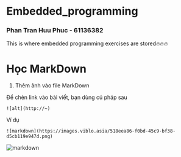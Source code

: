# Embedded_programming
### Phan Tran Huu Phuc - 61136382
This is where embedded programming exercises are stored🔥🔥🔥

# Học MarkDown
1. Thêm ảnh vào file MarkDown

Để chèn link vào bài viết, bạn dùng cú pháp sau
```
![alt](http://~)
```
Ví dụ
```
![markdown](https://images.viblo.asia/518eea86-f0bd-45c9-bf38-d5cb119e947d.png)
```
![markdown](https://images.viblo.asia/518eea86-f0bd-45c9-bf38-d5cb119e947d.png)

